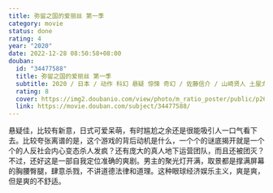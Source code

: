 ```yaml
---
title: 弥留之国的爱丽丝 第一季
category: movie
status: done
rating: 4
year: "2020"
date: 2022-12-28 08:50:58+08:00
douban:
  id: "34477588"
  title: 弥留之国的爱丽丝 第一季
  subtitle: 2020 / 日本 / 动作 科幻 悬疑 惊悚 奇幻 / 佐藤信介 / 山崎贤人 土屋太凤
  rating: 8
  cover: https://img2.doubanio.com/view/photo/m_ratio_poster/public/p2624050592.jpg
  link: https://movie.douban.com/subject/34477588/
---
```


悬疑佳，比较有新意，日式可爱呆萌，有时尴尬之余还是很能吸引人一口气看下去。比较夸张离谱的是，这个游戏的背后动机是什么，一个个的谜底揭开就是一个个的人反社会内心变态杀人发疯？还有庞大的真人地下运营团队，而且还被团灭？不过，还好这是一部自我定位准确的爽剧。男主的聚光灯开满，取景都是撑满屏幕的胸腰臀腿，肆意杀戮，不讲道德法律和道理。这种眼球经济娱乐主义，爽是爽，但是爽的不舒适。
